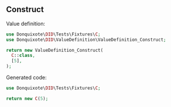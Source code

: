 ## Construct

Value definition:

```php
use Donquixote\DID\Tests\Fixtures\C;
use Donquixote\DID\ValueDefinition\ValueDefinition_Construct;

return new ValueDefinition_Construct(
  C::class,
  [5],
); 
```

Generated code:

```php
use Donquixote\DID\Tests\Fixtures\C;

return new C(5);
```

